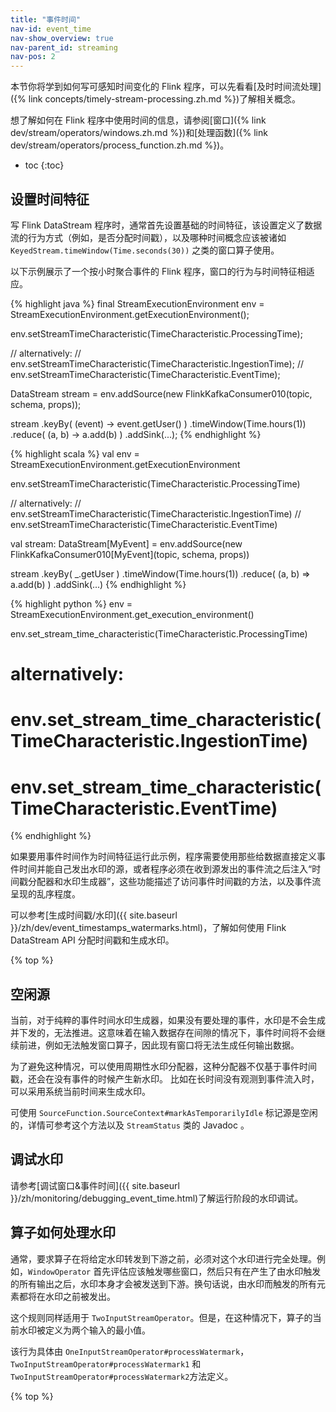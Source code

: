 ```yaml
---
title: "事件时间"
nav-id: event_time
nav-show_overview: true
nav-parent_id: streaming
nav-pos: 2
---
```

<!--
Licensed to the Apache Software Foundation (ASF) under one
or more contributor license agreements.  See the NOTICE file
distributed with this work for additional information
regarding copyright ownership.  The ASF licenses this file
to you under the Apache License, Version 2.0 (the
"License"); you may not use this file except in compliance
with the License.  You may obtain a copy of the License at

  http://www.apache.org/licenses/LICENSE-2.0

Unless required by applicable law or agreed to in writing,
software distributed under the License is distributed on an
"AS IS" BASIS, WITHOUT WARRANTIES OR CONDITIONS OF ANY
KIND, either express or implied.  See the License for the
specific language governing permissions and limitations
under the License.
-->

本节你将学到如何写可感知时间变化的 Flink 程序，可以先看看[及时时间流处理]({% link concepts/timely-stream-processing.zh.md %})了解相关概念。

想了解如何在 Flink 程序中使用时间的信息，请参阅[窗口]({% link dev/stream/operators/windows.zh.md %})和[处理函数]({% link dev/stream/operators/process_function.zh.md %})。

* toc
{:toc}

## 设置时间特征

写 Flink DataStream 程序时，通常首先设置基础的时间特征，该设置定义了数据流的行为方式（例如，是否分配时间戳），以及哪种时间概念应该被诸如 `KeyedStream.timeWindow(Time.seconds(30))` 之类的窗口算子使用。

以下示例展示了一个按小时聚合事件的 Flink 程序，窗口的行为与时间特征相适应。

<div class="codetabs" markdown="1">
<div data-lang="java" markdown="1">
{% highlight java %}
final StreamExecutionEnvironment env = StreamExecutionEnvironment.getExecutionEnvironment();

env.setStreamTimeCharacteristic(TimeCharacteristic.ProcessingTime);

// alternatively:
// env.setStreamTimeCharacteristic(TimeCharacteristic.IngestionTime);
// env.setStreamTimeCharacteristic(TimeCharacteristic.EventTime);

DataStream<MyEvent> stream = env.addSource(new FlinkKafkaConsumer010<MyEvent>(topic, schema, props));

stream
    .keyBy( (event) -> event.getUser() )
    .timeWindow(Time.hours(1))
    .reduce( (a, b) -> a.add(b) )
    .addSink(...);
{% endhighlight %}
</div>
<div data-lang="scala" markdown="1">
{% highlight scala %}
val env = StreamExecutionEnvironment.getExecutionEnvironment

env.setStreamTimeCharacteristic(TimeCharacteristic.ProcessingTime)

// alternatively:
// env.setStreamTimeCharacteristic(TimeCharacteristic.IngestionTime)
// env.setStreamTimeCharacteristic(TimeCharacteristic.EventTime)

val stream: DataStream[MyEvent] = env.addSource(new FlinkKafkaConsumer010[MyEvent](topic, schema, props))

stream
    .keyBy( _.getUser )
    .timeWindow(Time.hours(1))
    .reduce( (a, b) => a.add(b) )
    .addSink(...)
{% endhighlight %}
</div>
<div data-lang="python" markdown="1">
{% highlight python %}
env = StreamExecutionEnvironment.get_execution_environment()

env.set_stream_time_characteristic(TimeCharacteristic.ProcessingTime)

# alternatively:
# env.set_stream_time_characteristic(TimeCharacteristic.IngestionTime)
# env.set_stream_time_characteristic(TimeCharacteristic.EventTime)
{% endhighlight %}
</div>
</div>

如果要用事件时间作为时间特征运行此示例，程序需要使用那些给数据直接定义事件时间并能自己发出水印的源，或者程序必须在收到源发出的事件流之后注入“时间戳分配器和水印生成器”，这些功能描述了访问事件时间戳的方法，以及事件流呈现的乱序程度。

可以参考[生成时间戳/水印]({{ site.baseurl }}/zh/dev/event_timestamps_watermarks.html)，了解如何使用 Flink DataStream API 分配时间戳和生成水印。

{% top %}

## 空闲源

当前，对于纯粹的事件时间水印生成器，如果没有要处理的事件，水印是不会生成并下发的，无法推进。这意味着在输入数据存在间隙的情况下，事件时间将不会继续前进，例如无法触发窗口算子，因此现有窗口将无法生成任何输出数据。

为了避免这种情况，可以使用周期性水印分配器，这种分配器不仅基于事件时间戳，还会在没有事件的时候产生新水印。 比如在长时间没有观测到事件流入时，可以采用系统当前时间来生成水印。

可使用 `SourceFunction.SourceContext#markAsTemporarilyIdle` 标记源是空闲的，详情可参考这个方法以及 `StreamStatus` 类的 Javadoc 。

## 调试水印

请参考[调试窗口&事件时间]({{ site.baseurl }}/zh/monitoring/debugging_event_time.html)了解运行阶段的水印调试。

## 算子如何处理水印

通常，要求算子在将给定水印转发到下游之前，必须对这个水印进行完全处理。例如，`WindowOperator` 首先评估应该触发哪些窗口，然后只有在产生了由水印触发的所有输出之后，水印本身才会被发送到下游。换句话说，由水印而触发的所有元素都将在水印之前被发出。

这个规则同样适用于 `TwoInputStreamOperator`。但是，在这种情况下，算子的当前水印被定义为两个输入的最小值。

该行为具体由 `OneInputStreamOperator#processWatermark`，`TwoInputStreamOperator#processWatermark1` 和 `TwoInputStreamOperator#processWatermark2`方法定义。

{% top %}
